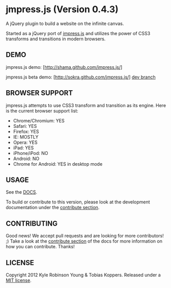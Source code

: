 # jmpress.js (Version 0.4.3)

A jQuery plugin to build a website on the infinite canvas.

Started as a jQuery port of [impress.js](https://github.com/bartaz/impress.js)
and utilizes the power of CSS3 transforms and transitions in modern browsers.

## DEMO

jmpress.js demo: [http://shama.github.com/jmpress.js/]

jmpress.js beta demo: [http://sokra.github.com/jmpress.js/] [dev branch](https://github.com/shama/jmpress.js/tree/dev)

## BROWSER SUPPORT

jmpress.js attempts to use CSS3 transform and transition as its engine.
Here is the current browser support list:

* Chrome/Chromium: YES
* Safari: YES
* Firefox: YES
* IE: MOSTLY
* Opera: YES
* iPad: YES
* iPhone/iPod: NO
* Android: NO
* Chrome for Android: YES in desktop mode

## USAGE

See the [DOCS](http://jmpressjs.github.com/docs/).

To build or contribute to this version, please look at the development 
documentation under the [contribute section](http://jmpressjs.github.com/docs/contribute.html).

## CONTRIBUTING

Good news! We accept pull requests and are looking for more contributors! ;)
Take a look at the
[contribute section](http://jmpressjs.github.com/docs/contribute.html)
of the docs for more information on how you can contribute. Thanks!

## LICENSE

Copyright 2012 Kyle Robinson Young & Tobias Koppers. Released under a
[MIT license](http://www.opensource.org/licenses/mit-license.php).
